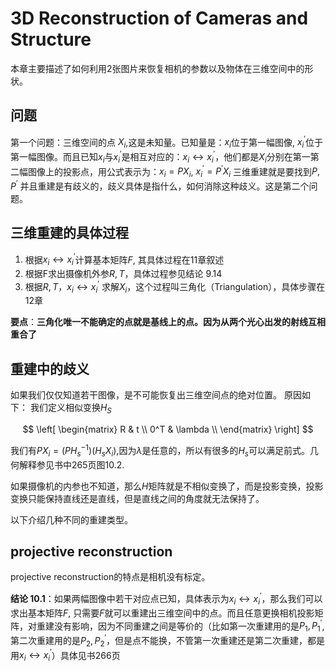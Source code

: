 # 3D Reconstruction of Cameras and Structure

本章主要描述了如何利用2张图片来恢复相机的参数以及物体在三维空间中的形状。

## 问题 
第一个问题：三维空间的点 $X_i$,这是未知量。已知量是：$x_i$位于第一幅图像, $x^{'}_i$位于第一幅图像。而且已知$x_i$与$x^{'}_i$是相互对应的：$x_i \leftrightarrow x^{'}_i$，他们都是$X_i$分别在第一第二幅图像上的投影点，用公式表示为：$x_i = PX_i$, $x^{'}_i = P^{'}X_i$
三维重建就是要找到$P, P^{'}$ 并且重建是有歧义的，歧义具体是指什么，如何消除这种歧义。这是第二个问题。

## 三维重建的具体过程
1. 根据$x_i \leftrightarrow x^{'}_i$计算基本矩阵$F$, 其具体过程在11章叙述
2. 根据F求出摄像机外参$R,T$，具体过程参见结论 9.14
3. 根据$R,T$，$x_i \leftrightarrow x^{'}_i$ 求解$X_i$，这个过程叫三角化（Triangulation），具体步骤在12章

**要点**：**三角化唯一不能确定的点就是基线上的点。因为从两个光心出发的射线互相重合了**

## 重建中的歧义

如果我们仅仅知道若干图像，是不可能恢复出三维空间点的绝对位置。
原因如下：
我们定义相似变换$H_S$

$$
 \left[
 \begin{matrix}
   R & t \\
   0^T & \lambda \\
  \end{matrix}
  \right] 
$$

我们有$PX_i = (PH^{-1}_s) (H_sX_i)$,因为$\lambda$是任意的，所以有很多的$H_s$可以满足前式。几何解释参见书中265页图10.2.

如果摄像机的内参也不知道，那么$H$矩阵就是不相似变换了，而是投影变换，投影变换只能保持直线还是直线，但是直线之间的角度就无法保持了。

以下介绍几种不同的重建类型。

## projective reconstruction

projective reconstruction的特点是相机没有标定。

**结论 10.1**：如果两幅图像中若干对应点已知，具体表示为$x_i \leftrightarrow x^{'}_i$，那么我们可以求出基本矩阵$F$, 只需要$F$就可以重建出三维空间中的点。而且任意更换相机投影矩阵，对重建没有影响，因为不同重建之间是等价的（比如第一次重建用的是$P_1,P^{'}_1$,第二次重建用的是$P_2,P^{'}_2$，但是点不能换，不管第一次重建还是第二次重建，都是用$x_i \leftrightarrow x^{'}_i$）具体见书266页
